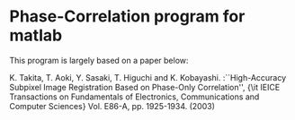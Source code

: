 # Phase-Correlation program for matlab
This program is largely based on a paper below:

K. Takita, T. Aoki, Y. Sasaki, T. Higuchi and K. Kobayashi. :``High-Accuracy Subpixel Image Registration Based on Phase-Only Correlation'', {\it IEICE Transactions on Fundamentals of Electronics, Communications and Computer Sciences} Vol. E86-A, pp. 1925-1934. (2003)

